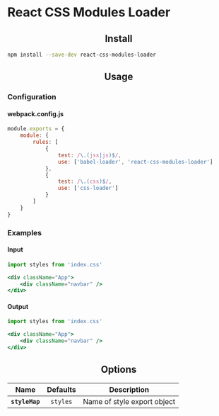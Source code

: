 React CSS Modules Loader
========================

<h2 align="center">Install</h2>

```bash
npm install --save-dev react-css-modules-loader
```

<h2 align="center">Usage</h2>

### Configuration

#### webpack.config.js

```js
module.exports = {
	module: {
		rules: [
			{
				test: /\.(jsx|js)$/,
				use: ['babel-loader', 'react-css-modules-loader']
			},
			{
				test: /\.(css)$/,
				use: ['css-loader']
			}
		]
	}
}
```

### Examples

#### Input

```jsx
import styles from 'index.css'

<div className="App">
	<div className="navbar" />
</div>
```

#### Output

```jsx
import styles from 'index.css'

<div className="App">
	<div className="navbar" />
</div>
```

<h2 align="center">Options</h2>

| Name | Defaults | Description |
|:----:|:--------:|-------------|
| **`styleMap`** | `styles` | Name of style export object |